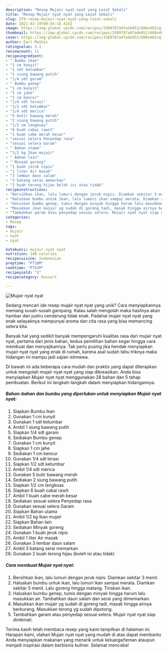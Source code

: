 ```yaml
---
description: "Resep Mujair nyat nyat yang Lezat Sekali"
title: "Resep Mujair nyat nyat yang Lezat Sekali"
slug: 579-resep-mujair-nyat-nyat-yang-lezat-sekali
date: 2021-02-19T09:54:14.415Z
image: https://img-global.cpcdn.com/recipes/3389787a9fade952/680x482cq70/mujair-nyat-nyat-foto-resep-utama.jpg
thumbnail: https://img-global.cpcdn.com/recipes/3389787a9fade952/680x482cq70/mujair-nyat-nyat-foto-resep-utama.jpg
cover: https://img-global.cpcdn.com/recipes/3389787a9fade952/680x482cq70/mujair-nyat-nyat-foto-resep-utama.jpg
author: Earl Mathis
ratingvalue: 3.1
reviewcount: 11
recipeingredient:
- " Bumbu ikan"
- "1 cm kunyit"
- "1 sdt ketumbar"
- "1 siung bawang putih"
- "1/4 sdt garam"
- " Bumbu genep"
- "1 cm kunyit"
- "1 cm jahe"
- "1 cm kencur"
- "1/4 sdt terasi"
- "1/2 sdt ketumbar"
- "1/4 sdt merica"
- "5 butir bawang merah"
- "2 siung bawang putih"
- "1/2 cm lengkuas"
- "6 buah cabai rawit"
- "1 buah cabe merah besar"
- "sesuai selera Penyedap rasa"
- "sesuai selera Garam"
- " Bahan utama"
- "1/2 kg Ikan mujair"
- " Bahan lain"
- " Minyak goreng"
- "1 buah jeruk nipis"
- "1 liter Air masak"
- "3 lembar daun salam"
- "3 batang serai memarkan"
- "2 buah terong hijau boleh isi atau tidak"
recipeinstructions:
- "Bersihkan ikan, lalu lumuri dengan jeruk nipis. Diamkan sekitar 3 menit."
- "Haluskan bumbu untuk ikan, lalu lumuri ikan sampai merata. Diamkan sekitar 5 menit. Lalu goreng hingga matang. Tiriskan ikan."
- "Haluskan bumbu genep, tumis dengan minyak hingga harum lalu masukkan air. Tambahkan daun salam dan serai yang dimemarkan."
- "Masukkan ikan mujair yg sudah di goreng tadi, masak hingga airnya berkurang. Masukkan terong yg sudah dipotong."
- "Tambahkan garam atau penyedap sesuai selera. Mujair nyat nyat siap dinikmati."
categories:
- Resep
tags:
- mujair
- nyat
- nyat

katakunci: mujair nyat nyat 
nutrition: 140 calories
recipecuisine: Indonesian
preptime: "PT10M"
cooktime: "PT41M"
recipeyield: "2"
recipecategory: Dessert

---
```



![Mujair nyat nyat](https://img-global.cpcdn.com/recipes/3389787a9fade952/680x482cq70/mujair-nyat-nyat-foto-resep-utama.jpg)

Sedang mencari ide resep mujair nyat nyat yang unik? Cara menyiapkannya memang susah-susah gampang. Kalau salah mengolah maka hasilnya akan hambar dan justru cenderung tidak enak. Padahal mujair nyat nyat yang enak selayaknya mempunyai aroma dan cita rasa yang bisa memancing selera kita.



Banyak hal yang sedikit banyak mempengaruhi kualitas rasa dari mujair nyat nyat, pertama dari jenis bahan, kedua pemilihan bahan segar hingga cara membuat dan menyajikannya. Tak perlu pusing jika hendak menyiapkan mujair nyat nyat yang enak di rumah, karena asal sudah tahu triknya maka hidangan ini mampu jadi sajian istimewa.


Di bawah ini ada beberapa cara mudah dan praktis yang dapat diterapkan untuk mengolah mujair nyat nyat yang siap dikreasikan. Anda bisa menyiapkan Mujair nyat nyat menggunakan 28 bahan dan 5 tahap pembuatan. Berikut ini langkah-langkah dalam menyiapkan hidangannya.

<!--inarticleads1-->

##### Bahan-bahan dan bumbu yang diperlukan untuk menyiapkan Mujair nyat nyat:

1. Siapkan  Bumbu ikan
1. Gunakan 1 cm kunyit
1. Gunakan 1 sdt ketumbar
1. Ambil 1 siung bawang putih
1. Siapkan 1/4 sdt garam
1. Sediakan  Bumbu genep
1. Gunakan 1 cm kunyit
1. Siapkan 1 cm jahe
1. Sediakan 1 cm kencur
1. Gunakan 1/4 sdt terasi
1. Siapkan 1/2 sdt ketumbar
1. Ambil 1/4 sdt merica
1. Gunakan 5 butir bawang merah
1. Sediakan 2 siung bawang putih
1. Siapkan 1/2 cm lengkuas
1. Siapkan 6 buah cabai rawit
1. Ambil 1 buah cabe merah besar
1. Sediakan sesuai selera Penyedap rasa
1. Gunakan sesuai selera Garam
1. Siapkan  Bahan utama
1. Ambil 1/2 kg Ikan mujair
1. Siapkan  Bahan lain
1. Sediakan  Minyak goreng
1. Gunakan 1 buah jeruk nipis
1. Ambil 1 liter Air masak
1. Gunakan 3 lembar daun salam
1. Ambil 3 batang serai memarkan
1. Gunakan 2 buah terong hijau (boleh isi atau tidak)




<!--inarticleads2-->

##### Cara membuat Mujair nyat nyat:

1. Bersihkan ikan, lalu lumuri dengan jeruk nipis. Diamkan sekitar 3 menit.
1. Haluskan bumbu untuk ikan, lalu lumuri ikan sampai merata. Diamkan sekitar 5 menit. Lalu goreng hingga matang. Tiriskan ikan.
1. Haluskan bumbu genep, tumis dengan minyak hingga harum lalu masukkan air. Tambahkan daun salam dan serai yang dimemarkan.
1. Masukkan ikan mujair yg sudah di goreng tadi, masak hingga airnya berkurang. Masukkan terong yg sudah dipotong.
1. Tambahkan garam atau penyedap sesuai selera. Mujair nyat nyat siap dinikmati.




Terima kasih telah membaca resep yang kami tampilkan di halaman ini. Harapan kami, olahan Mujair nyat nyat yang mudah di atas dapat membantu Anda menyiapkan makanan yang menarik untuk keluarga/teman ataupun menjadi inspirasi dalam berbisnis kuliner. Selamat mencoba!
